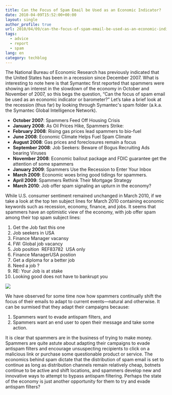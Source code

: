 ```yaml
---
title: Can the Focus of Spam Email be Used as an Economic Indicator?
date: 2010-04-09T15:52:00+00:00
layout: single
author_profile: true
url: 2010/04/09/can-the-focus-of-spam-email-be-used-as-an-economic-indicator/
tags:
  - advice
  - report
  - spam
lang: en
category: techblog
---
```

The National Bureau of Economic Research has previously indicated that the United States has been in a recession since December 2007. What is interesting to note here is that Symantec first reported that spammers were showing an interest in the slowdown of the economy in October and November of 2007, so this begs the question, “Can the focus of spam email be used as an economic indicator or barometer?” Let’s take a brief look at the recession (thus far) by looking through Symantec's spam folder (a.k.a. the Symantec Global Intelligence Network).

* **October 2007**: Spammers Feed Off Housing Crisis
* **January 2008**: As Oil Prices Hike, Spammers Strike:
* **February 2008**: Rising gas prices lead spammers to bio-fuel
* **June 2008**: Economic Climate Helps Fuel Spam Climate
* **August 2008**: Gas prices and foreclosures remain a focus
* **September 2008**: Job Seekers: Beware of Bogus Recruiting Ads bearing Viruses
* **November 2008**: Economic bailout package and FDIC guarantee get the attention of some spammers
* **January 2009**: Spammers Use the Recession to Enter Your Inbox
* **March 2009**: Economic woes bring good tidings for spammers.
* **April 2009**: Spammers Rethink Their Mortgage Strategy
* **March 2010**: Job offer spam signaling an upturn in the economy?

While U.S. consumer sentiment remained unchanged in March 2010, if we take a look at the top ten subject lines for March 2010 containing economic keywords such as recession, economy, finance, and jobs. It seems that spammers have an optimistic view of the economy, with job offer spam among their top spam subject lines:

  1. Get the Job fast this one
  2. Job seekers in USA
  3. Finance Manager vacansy
  4. FW: Global job vacancy
  5. Job position  REF83782  USA only
  6. Finance ManagerUSA postion
  7. Get a diploma for a better job
  8. Need a job ?
  9. RE: Your Job is at stake
 10. Looking good does not have to bankrupt you

[![](http://4.bp.blogspot.com/_vaUVXcmC3OI/S79FS_BuAEI/AAAAAAAAB2A/S0dyRB9WuDc/s400/Screen+shot+2010-04-06+at+6.50.40+PM.png)](http://4.bp.blogspot.com/_vaUVXcmC3OI/S79FS_BuAEI/AAAAAAAAB2A/S0dyRB9WuDc/s1600/Screen+shot+2010-04-06+at+6.50.40+PM.png)

We have observed for some time now how spammers continually shift the focus of their emails to adapt to current events—natural and otherwise. It can be surmised that they adapt their campaigns because:

  1. Spammers want to evade antispam filters, and
  2. Spammers want an end user to open their message and take some action.

It is clear that spammers are in the business of trying to make money. Spammers are quite astute about adapting their campaigns to evade antispam filters and encourage unsuspecting recipients to click on a malicious link or purchase some questionable product or service. The economics behind spam dictate that the distribution of spam email is set to continue as long as distribution channels remain relatively cheap, botnets continue to be active and shift locations, and spammers develop new and innovative ways to attempt to bypass antispam filtering. Perhaps the state of the economy is just another opportunity for them to try and evade antispam filters?